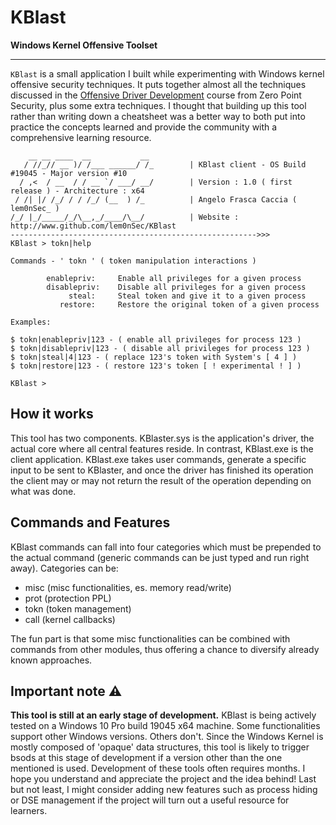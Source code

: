 # KBlast

__Windows Kernel Offensive Toolset__

-----------------------------------------------------------------------------------------------------------------------------------------------------------------
`KBlast` is a small application I built while experimenting with Windows kernel offensive security techniques. It puts together almost all the techniques discussed in the [Offensive Driver Development](https://training.zeropointsecurity.co.uk/courses/offensive-driver-development) course from Zero Point Security, plus some extra techniques. I thought that building up this tool rather than writing down a cheatsheet was a better way to both put into practice the concepts learned and provide the community with a comprehensive learning resource.

```
    __ __ ____  __           __
   / //_// __ )/ /___ ______/ /_        | KBlast client - OS Build #19045 - Major version #10
  / ,<  / __  / / __ `/ ___/ __/        | Version : 1.0 ( first release ) - Architecture : x64
 / /| |/ /_/ / / /_/ (__  ) /_          | Angelo Frasca Caccia ( lem0nSec_ )
/_/ |_/_____/_/\__,_/____/\__/          | Website : http://www.github.com/lem0nSec/KBlast
------------------------------------------------------->>>
KBlast > tokn|help

Commands - ' tokn ' ( token manipulation interactions )

        enablepriv:     Enable all privileges for a given process
        disablepriv:    Disable all privileges for a given process
             steal:     Steal token and give it to a given process
           restore:     Restore the original token of a given process

Examples:

$ tokn|enablepriv|123 - ( enable all privileges for process 123 )
$ tokn|disablepriv|123 - ( disable all privileges for process 123 )
$ tokn|steal|4|123 - ( replace 123's token with System's [ 4 ] )
$ tokn|restore|123 - ( restore 123's token [ ! experimental ! ] )

KBlast >
```
## How it works
This tool has two components. KBlaster.sys is the application's driver, the actual core where all central features reside. In contrast, KBlast.exe is the client application. KBlast.exe takes user commands, generate a specific input to be sent to KBlaster, and once the driver has finished its operation the client may or may not return the result of the operation depending on what was done.

## Commands and Features
KBlast commands can fall into four categories which must be prepended to the actual command (generic commands can be just typed and run right away). Categories can be:

- misc (misc functionalities, es. memory read/write)
- prot (protection PPL)
- tokn (token management)
- call (kernel callbacks)

The fun part is that some misc functionalities can be combined with commands from other modules, thus offering a chance to diversify already known approaches.


## Important note :warning:
__This tool is still at an early stage of development.__ KBlast is being actively tested on a Windows 10 Pro build 19045 x64 machine. Some functionalities support other Windows versions. Others don't. Since the Windows Kernel is mostly composed of 'opaque' data structures, this tool is likely to trigger bsods at this stage of development if a version other than the one mentioned is used. Development of these tools often requires months. I hope you understand and appreciate the project and the idea behind!
Last but not least, I might consider adding new features such as process hiding or DSE management if the project will turn out a useful resource for learners.